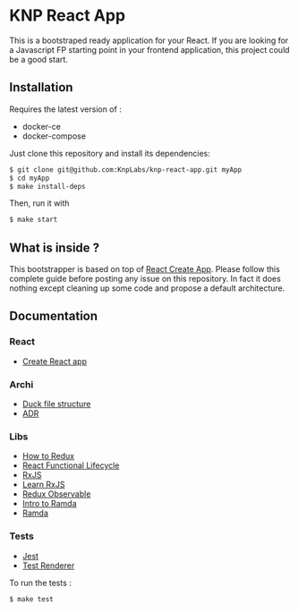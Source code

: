 # KNP React App

This is a bootstraped ready application for your React. If you are looking
for a Javascript FP starting point in your frontend application, this
project could be a good start.

## Installation

Requires the latest version of :
- docker-ce
- docker-compose

Just clone this repository and install its dependencies:

```bash
$ git clone git@github.com:KnpLabs/knp-react-app.git myApp
$ cd myApp
$ make install-deps
```

Then, run it with
```bash
$ make start
```

## What is inside ?

This bootstrapper is based on top of
[React Create App](https://github.com/facebook/create-react-app/blob/master/packages/react-scripts/template/README.md).
Please follow this complete guide before posting any issue on this repository.
In fact it does nothing except cleaning up some code and propose a default
architecture.

## Documentation

### React
- [Create React app](https://github.com/facebook/create-react-app)

### Archi
- [Duck file structure](https://medium.com/@scbarrus/the-ducks-file-structure-for-redux-d63c41b7035c)
- [ADR](http://thinkrelevance.com/blog/2011/11/15/documenting-architecture-decisions)

### Libs
- [How to Redux](https://egghead.io/courses/getting-started-with-redux)
- [React Functional Lifecycle](https://github.com/Aloompa/react-functional-lifecycle)
- [RxJS](https://github.com/ReactiveX/rxjs)
- [Learn RxJS](https://www.learnrxjs.io/)
- [Redux Observable](https://redux-observable.js.org/)
- [Intro to Ramda](http://randycoulman.com/blog/categories/thinking-in-ramda/)
- [Ramda](https://ramdajs.com/docs/)

### Tests
- [Jest](https://jestjs.io/)
- [Test Renderer](https://reactjs.org/docs/test-renderer.html)

To run the tests :
```bash
$ make test
```

